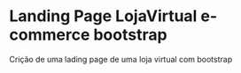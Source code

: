 # Landing Page LojaVirtual e-commerce bootstrap
 Crição de uma lading page de uma loja virtual com bootstrap
